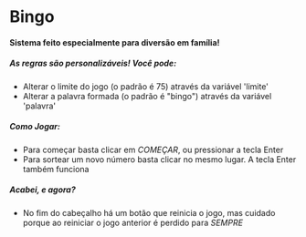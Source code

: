 # Bingo
#### Sistema feito especialmente para diversão em família!

##### As regras são personalizáveis! Você pode:
- Alterar o limite do jogo (o padrão é 75) através da variável 'limite'
- Alterar a palavra formada (o padrão é "bingo") através da variável 'palavra'

##### Como Jogar:
- Para começar basta clicar em *COMEÇAR*, ou pressionar a tecla Enter
- Para sortear um novo número basta clicar no mesmo lugar. A tecla Enter também funciona

##### Acabei, e agora?
- No fim do cabeçalho há um botão que reinicia o jogo, mas cuidado porque ao reiniciar o jogo anterior é perdido para *SEMPRE*
